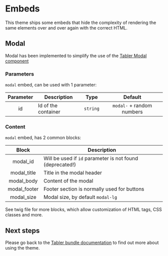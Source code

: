 # Embeds

This theme ships some embeds that hide the complexity of rendering the same elements over and over again with the correct HTML.

## Modal

Modal has been implemented to simplify the use of the [Tabler Modal component](https://preview.tabler.io/modals.html)

### Parameters
`modal` embed, can be used with 1 parameter:

| Parameter | Description                                                             |   Type    |          Default          |
|:---------:|-------------------------------------------------------------------------|:---------:|:-------------------------:|
|    id     | Id of the container                                                     | `string`  | `modal-` + random numbers |

### Content
`modal` embed, has 2 common blocks:

|    Block     | Description                                                |
|:------------:|------------------------------------------------------------|
|   modal_id   | Will be used if `id` parameter is not found (deprecated!)  |
| modal_title  | Title in the modal header                                  |
|  modal_body  | Content of the modal                                       |
| modal_footer | Footer section is normally used for buttons                |
|  modal_size  | Modal size, by default `modal-lg`                          |

See twig file for more blocks, which allow customization of HTML tags, CSS classes and more.

## Next steps

Please go back to the [Tabler bundle documentation](index.md) to find out more about using the theme.
